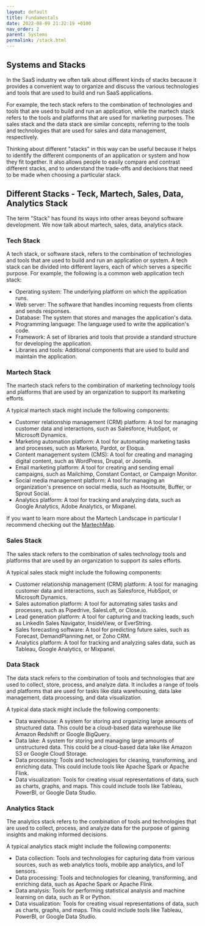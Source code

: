 ```yaml
---
layout: default
title: Fundamentals
date: 2022-08-09 21:22:19 +0100
nav_order: 2
parent: Systems
permalink: /stack.html
---
```


## Systems and Stacks

In the SaaS industry we often talk about different kinds of stacks because it provides a convenient way to organize and discuss the various technologies and tools that are used to build and run SaaS applications.

For example, the tech stack refers to the combination of technologies and tools that are used to build and run an application, while the martech stack refers to the tools and platforms that are used for marketing purposes. The sales stack and the data stack are similar concepts, referring to the tools and technologies that are used for sales and data management, respectively.

Thinking about different "stacks" in this way can be useful because it helps to identify the different components of an application or system and how they fit together. It also allows people to easily compare and contrast different stacks, and to understand the trade-offs and decisions that need to be made when choosing a particular stack.

## Different Stacks - Teck, Martech, Sales, Data, Analytics Stack

The term "Stack" has found its ways into other areas beyond software development.
We now talk about martech, sales, data, analytics stack.

### Tech Stack

A tech stack, or software stack, refers to the combination of technologies and tools that are used to build and run an application or system.
A tech stack can be divided into different layers, each of which serves a specific purpose. For example, the following is a common web application tech stack:

- Operating system: The underlying platform on which the application runs.
- Web server: The software that handles incoming requests from clients and sends responses.
- Database: The system that stores and manages the application's data.
- Programming language: The language used to write the application's code.
- Framework: A set of libraries and tools that provide a standard structure for developing the application.
- Libraries and tools: Additional components that are used to build and maintain the application.

### Martech Stack

The martech stack refers to the combination of marketing technology tools and platforms that are used by an organization to support its marketing efforts.

A typical martech stack might include the following components:

- Customer relationship management (CRM) platform: A tool for managing customer data and interactions, such as Salesforce, HubSpot, or Microsoft Dynamics.
- Marketing automation platform: A tool for automating marketing tasks and processes, such as Marketo, Pardot, or Eloqua.
- Content management system (CMS): A tool for creating and managing digital content, such as WordPress, Drupal, or Joomla.
- Email marketing platform: A tool for creating and sending email campaigns, such as Mailchimp, Constant Contact, or Campaign Monitor.
- Social media management platform: A tool for managing an organization's presence on social media, such as Hootsuite, Buffer, or Sprout Social.
- Analytics platform: A tool for tracking and analyzing data, such as Google Analytics, Adobe Analytics, or Mixpanel.

If you want to learn more about the Martech Landscape in particular I recommend checking out the [MartechMap](https://martechmap.com/).

### Sales Stack

The sales stack refers to the combination of sales technology tools and platforms that are used by an organization to support its sales efforts.

A typical sales stack might include the following components:

- Customer relationship management (CRM) platform: A tool for managing customer data and interactions, such as Salesforce, HubSpot, or Microsoft Dynamics.
- Sales automation platform: A tool for automating sales tasks and processes, such as Pipedrive, SalesLoft, or Close.io.
- Lead generation platform: A tool for capturing and tracking leads, such as LinkedIn Sales Navigator, InsideView, or EverString.
- Sales forecasting software: A tool for predicting future sales, such as Forecast, DemandPlanning.net, or Zoho CRM.
- Analytics platform: A tool for tracking and analyzing sales data, such as Tableau, Google Analytics, or Mixpanel.

### Data Stack

The data stack refers to the combination of tools and technologies that are used to collect, store, process, and analyze data. It includes a range of tools and platforms that are used for tasks like data warehousing, data lake management, data processing, and data visualization.

A typical data stack might include the following components:

- Data warehouse: A system for storing and organizing large amounts of structured data. This could be a cloud-based data warehouse like Amazon Redshift or Google BigQuery.
- Data lake: A system for storing and managing large amounts of unstructured data. This could be a cloud-based data lake like Amazon S3 or Google Cloud Storage.
- Data processing: Tools and technologies for cleaning, transforming, and enriching data. This could include tools like Apache Spark or Apache Flink.
- Data visualization: Tools for creating visual representations of data, such as charts, graphs, and maps. This could include tools like Tableau, PowerBI, or Google Data Studio.

### Analytics Stack

The analytics stack refers to the combination of tools and technologies that are used to collect, process, and analyze data for the purpose of gaining insights and making informed decisions.

A typical analytics stack might include the following components:

- Data collection: Tools and technologies for capturing data from various sources, such as web analytics tools, mobile app analytics, and IoT sensors.
- Data processing: Tools and technologies for cleaning, transforming, and enriching data, such as Apache Spark or Apache Flink.
- Data analysis: Tools for performing statistical analysis and machine learning on data, such as R or Python.
- Data visualization: Tools for creating visual representations of data, such as charts, graphs, and maps. This could include tools like Tableau, PowerBI, or Google Data Studio.
